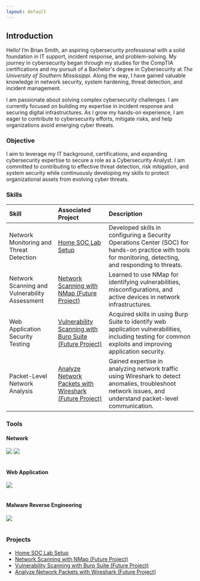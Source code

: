 ```yaml
---
layout: default
---
```


## Introduction

Hello! I’m Brian Smith, an aspiring cybersecurity professional with a solid foundation in IT support, incident response, and problem-solving. My journey in cybersecurity began through my studies for the CompTIA certifications and my pursuit of a Bachelor's degree in Cybersecurity at <em>The University of Southern Mississippi</em>. Along the way, I have gained valuable knowledge in network security, system hardening, threat detection, and incident management.

I am passionate about solving complex cybersecurity challenges. I am currently focused on building my expertise in incident response and securing digital infrastructures. As I grow my hands-on experience, I am eager to contribute to cybersecurity efforts, mitigate risks, and help organizations avoid emerging cyber threats.

### Objective

I aim to leverage my IT background, certifications, and expanding cybersecurity expertise to secure a role as a Cybersecurity Analyst. I am committed to contributing to effective threat detection, risk mitigation, and system security while continuously developing my skills to protect organizational assets from evolving cyber threats.

### Skills

| Skill | Associated Project | Description |
|:------------- |:------------------ | :------------- |
| Network Monitoring and Threat Detection | [Home SOC Lab Setup](https://brismit25.github.io/Home-SOC-Lab-Setup/) | Developed skills in configuring a Security Operations Center (SOC) for hands-on practice with tools for monitoring, detecting, and responding to threats. |
| Network Scanning and Vulnerability Assessment | [Network Scanning with NMap (Future Project)](#) | Learned to use NMap for identifying vulnerabilities, misconfigurations, and active devices in network infrastructures. |
| Web Application Security Testing | [Vulnerability Scanning with Burp Suite (Future Project)](#) | Acquired skills in using Burp Suite to identify web application vulnerabilities, including testing for common exploits and improving application security. |
| Packet-Level Network Analysis | [Analyze Network Packets with Wireshark (Future Project)](#) | Gained expertise in analyzing network traffic using Wireshark to detect anomalies, troubleshoot network issues, and understand packet-level communication. |

### Tools

#### Network
<div>
<img src="https://img.shields.io/badge/-Wireshark-1E5E8C?&style=flat&logo=wireshark&logoColor=white"/>
<img src="https://img.shields.io/badge/-Nmap-00ADEF?&style=flat&logo=nmap&logoColor=white"/>
</div><br>

#### Web Application
<div>
<img src="https://img.shields.io/badge/-Burp%20Suite-8A2D2D?&style=flat&logo=burp&logoColor=white"/>
</div><br>

#### Malware Reverse Engineering
<div>
  <img src="https://img.shields.io/badge/-Ghidra-DA251D?&style=flat&logo=ghidra&logoColor=white"/>
</div><br>

### Projects

- [Home SOC Lab Setup](https://brismit25.github.io/Home-SOC-Lab-Setup/)
- [Network Scanning with NMap (Future Project)](#)
- [Vulnerability Scanning with Burp Suite (Future Project)](#)
- [Analyze Network Packets with Wireshark (Future Project)](#)
